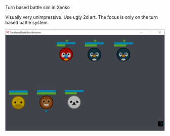 Turn based battle sim in Xenko

Visually very unimpressive. Use ugly 2d art.
The focus is only on the turn based battle system.

![](TBS_screenshot.PNG)